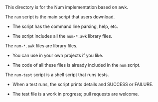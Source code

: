 This directory is for the Num implementation based on awk.

The `num` script is the main script that users download.

   * The script has the command line parsing, help, etc.

   * The script includes all the `num-*.awk` library files.

The `num-*.awk` files are library files.

   * You can use in your own projects if you like.

   * The code of all these files is already included in the `num` script.

The `num-test` script is a shell script that runs tests.

   * When a test runs, the script prints details and SUCCESS or FAILURE.

   * The test file is a work in progress; pull requests are welcome.
